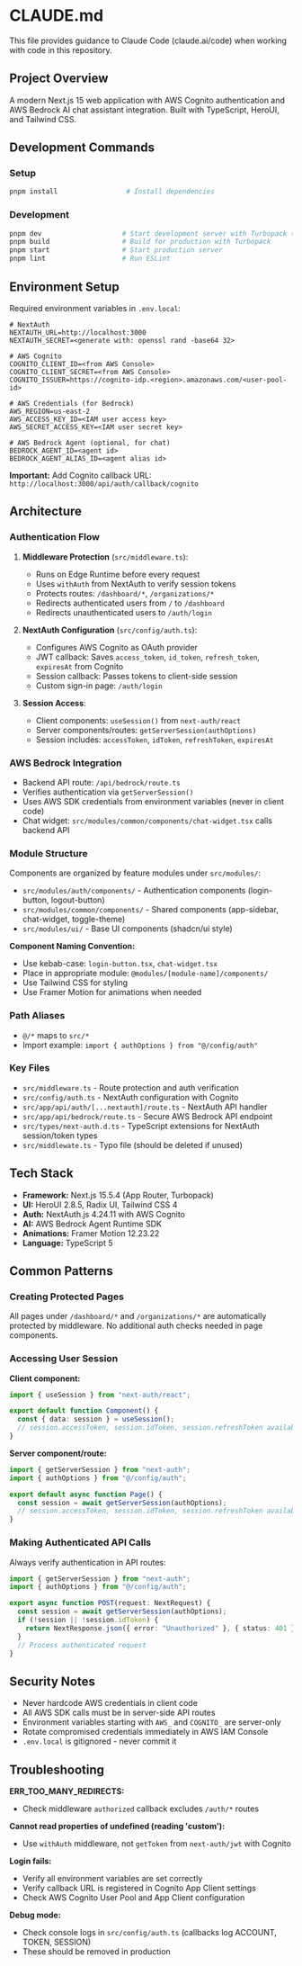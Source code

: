 # CLAUDE.md

This file provides guidance to Claude Code (claude.ai/code) when working with code in this repository.

## Project Overview

A modern Next.js 15 web application with AWS Cognito authentication and AWS Bedrock AI chat assistant integration. Built with TypeScript, HeroUI, and Tailwind CSS.

## Development Commands

### Setup
```bash
pnpm install                 # Install dependencies
```

### Development
```bash
pnpm dev                    # Start development server with Turbopack (localhost:3000)
pnpm build                  # Build for production with Turbopack
pnpm start                  # Start production server
pnpm lint                   # Run ESLint
```

## Environment Setup

Required environment variables in `.env.local`:

```env
# NextAuth
NEXTAUTH_URL=http://localhost:3000
NEXTAUTH_SECRET=<generate with: openssl rand -base64 32>

# AWS Cognito
COGNITO_CLIENT_ID=<from AWS Console>
COGNITO_CLIENT_SECRET=<from AWS Console>
COGNITO_ISSUER=https://cognito-idp.<region>.amazonaws.com/<user-pool-id>

# AWS Credentials (for Bedrock)
AWS_REGION=us-east-2
AWS_ACCESS_KEY_ID=<IAM user access key>
AWS_SECRET_ACCESS_KEY=<IAM user secret key>

# AWS Bedrock Agent (optional, for chat)
BEDROCK_AGENT_ID=<agent id>
BEDROCK_AGENT_ALIAS_ID=<agent alias id>
```

**Important:** Add Cognito callback URL: `http://localhost:3000/api/auth/callback/cognito`

## Architecture

### Authentication Flow

1. **Middleware Protection** (`src/middleware.ts`):
   - Runs on Edge Runtime before every request
   - Uses `withAuth` from NextAuth to verify session tokens
   - Protects routes: `/dashboard/*`, `/organizations/*`
   - Redirects authenticated users from `/` to `/dashboard`
   - Redirects unauthenticated users to `/auth/login`

2. **NextAuth Configuration** (`src/config/auth.ts`):
   - Configures AWS Cognito as OAuth provider
   - JWT callback: Saves `access_token`, `id_token`, `refresh_token`, `expiresAt` from Cognito
   - Session callback: Passes tokens to client-side session
   - Custom sign-in page: `/auth/login`

3. **Session Access**:
   - Client components: `useSession()` from `next-auth/react`
   - Server components/routes: `getServerSession(authOptions)`
   - Session includes: `accessToken`, `idToken`, `refreshToken`, `expiresAt`

### AWS Bedrock Integration

- Backend API route: `/api/bedrock/route.ts`
- Verifies authentication via `getServerSession()`
- Uses AWS SDK credentials from environment variables (never in client code)
- Chat widget: `src/modules/common/components/chat-widget.tsx` calls backend API

### Module Structure

Components are organized by feature modules under `src/modules/`:

- `src/modules/auth/components/` - Authentication components (login-button, logout-button)
- `src/modules/common/components/` - Shared components (app-sidebar, chat-widget, toggle-theme)
- `src/modules/ui/` - Base UI components (shadcn/ui style)

**Component Naming Convention:**
- Use kebab-case: `login-button.tsx`, `chat-widget.tsx`
- Place in appropriate module: `@modules/[module-name]/components/`
- Use Tailwind CSS for styling
- Use Framer Motion for animations when needed

### Path Aliases

- `@/*` maps to `src/*`
- Import example: `import { authOptions } from "@/config/auth"`

### Key Files

- `src/middleware.ts` - Route protection and auth verification
- `src/config/auth.ts` - NextAuth configuration with Cognito
- `src/app/api/auth/[...nextauth]/route.ts` - NextAuth API handler
- `src/app/api/bedrock/route.ts` - Secure AWS Bedrock API endpoint
- `src/types/next-auth.d.ts` - TypeScript extensions for NextAuth session/token types
- `src/middlewate.ts` - Typo file (should be deleted if unused)

## Tech Stack

- **Framework:** Next.js 15.5.4 (App Router, Turbopack)
- **UI:** HeroUI 2.8.5, Radix UI, Tailwind CSS 4
- **Auth:** NextAuth.js 4.24.11 with AWS Cognito
- **AI:** AWS Bedrock Agent Runtime SDK
- **Animations:** Framer Motion 12.23.22
- **Language:** TypeScript 5

## Common Patterns

### Creating Protected Pages

All pages under `/dashboard/*` and `/organizations/*` are automatically protected by middleware. No additional auth checks needed in page components.

### Accessing User Session

**Client component:**
```typescript
import { useSession } from "next-auth/react";

export default function Component() {
  const { data: session } = useSession();
  // session.accessToken, session.idToken, session.refreshToken available
}
```

**Server component/route:**
```typescript
import { getServerSession } from "next-auth";
import { authOptions } from "@/config/auth";

export default async function Page() {
  const session = await getServerSession(authOptions);
  // session.accessToken, session.idToken, session.refreshToken available
}
```

### Making Authenticated API Calls

Always verify authentication in API routes:
```typescript
import { getServerSession } from "next-auth";
import { authOptions } from "@/config/auth";

export async function POST(request: NextRequest) {
  const session = await getServerSession(authOptions);
  if (!session || !session.idToken) {
    return NextResponse.json({ error: "Unauthorized" }, { status: 401 });
  }
  // Process authenticated request
}
```

## Security Notes

- Never hardcode AWS credentials in client code
- All AWS SDK calls must be in server-side API routes
- Environment variables starting with `AWS_` and `COGNITO_` are server-only
- Rotate compromised credentials immediately in AWS IAM Console
- `.env.local` is gitignored - never commit it

## Troubleshooting

**ERR_TOO_MANY_REDIRECTS:**
- Check middleware `authorized` callback excludes `/auth/*` routes

**Cannot read properties of undefined (reading 'custom'):**
- Use `withAuth` middleware, not `getToken` from `next-auth/jwt` with Cognito

**Login fails:**
- Verify all environment variables are set correctly
- Verify callback URL is registered in Cognito App Client settings
- Check AWS Cognito User Pool and App Client configuration

**Debug mode:**
- Check console logs in `src/config/auth.ts` (callbacks log ACCOUNT, TOKEN, SESSION)
- These should be removed in production
